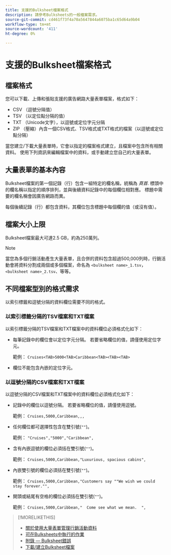 ```yaml
---
title: 支援的Bulksheet檔案格式
description: 請參考Bulksheets的一般檔案需求。
source-git-commit: cd461f73f4a70a5647844a6075ba1c65d64a9b04
workflow-type: tm+mt
source-wordcount: '411'
ht-degree: 0%

---
```


# 支援的Bulksheet檔案格式

## 檔案格式

您可以下載、上傳和張貼支援的廣告網路大量表單檔案，格式如下：

* CSV （逗號分隔值）
* TSV （以定位點分隔的值）
* TXT （Unicode文字），以逗號或定位字元分隔
* ZIP （壓縮）內含一個CSV格式、TSV格式或TXT格式的檔案（以逗號或定位點分隔）

當您建立/下載大量表單時，它會以指定的檔案格式建立，且檔案中包含所有相關資料。 使用下列資訊來編輯檔案中的資料，或手動建立您自己的大量表單。

## 大量表單的基本內容

Bulksheet檔案的第一個記錄（行）包含一組特定的欄名稱，統稱為 <i>頁首</i>. 標頭中的欄名稱以指定的順序排列，並與後續資料記錄中的每個欄位相對應。 標題中需要的欄名稱會因廣告網路而異。

每個後續記錄（行）都包含資料，其欄位包含標題中每個欄的值（或沒有值）。

## 檔案大小上限

Bulksheet檔案最大可達2.5 GB，約為250萬列。

>[!NOTE]
>
>當您為多個行銷活動產生大量表單，且合併的資料包含超過500,000列時，行銷活動會將資料分割成兩個或多個檔案，命名為 `<bulksheet name>_1.tsv`， `<bulksheet name>_2.tsv`、等等。

## 不同檔案型別的格式需求

以索引標籤和逗號分隔的資料欄位需要不同的格式。

### 以索引標籤分隔的TSV檔案和TXT檔案

以索引標籤分隔的TSV檔案和TXT檔案中的資料欄位必須格式化如下：

* 每筆記錄中的欄位會以定位字元分隔。 若要省略欄位的值，請僅使用定位字元。

   範例： `Cruises<TAB>5000<TAB>Caribbean<TAB><TAB><TAB>`

* 欄位不能包含內嵌的定位字元。

### 以逗號分隔的CSV檔案和TXT檔案

以逗號分隔的CSV檔案和TXT檔案中的資料欄位必須格式化如下：

* 記錄中的欄位以逗號分隔。 若要省略欄位的值，請僅使用逗號。

   範例： `Cruises,5000,Caribbean,,,`

* 任何欄位都可選擇性包含在雙引號(`""`)。

   範例：  `"Cruises","5000","Caribbean",`

* 含有內嵌逗號的欄位必須括在雙引號(`""`)。

   範例： `Cruises,5000,Caribbean,"Luxurious, spacious cabins",`

* 內嵌雙引號的欄位必須括在雙引號(`""`)。

   範例： `Cruises,5000,Caribbean,"Customers say ""We wish we could stay forever."",`

* 開頭或結尾有空格的欄位必須括在雙引號(`""`)。

   範例： `Cruises,5000,Caribbean,"  Come see what we mean.  ",`

>[!MORELIKETHIS]
>
>* [關於使用大量表單管理行銷活動資料](../bulksheet-about.md)
>* [可在Bulksheets中執行的作業](bulksheet-operations.md)
>* [附錄 — Bulksheet錯誤](../bulksheet-errors.md)
>* [下載/建立Bulksheet檔案](../bulksheet-download.md)


